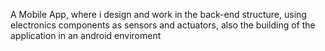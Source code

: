 A Mobile App, where i design and work in the back-end structure, using electronics components as sensors and actuators, also the building of the application in an android enviroment

